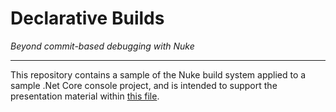# Declarative Builds

_Beyond commit-based debugging with Nuke_

---



This repository contains a sample of the Nuke build system applied to a sample .Net Core console project, and is intended to support the presentation material within [this file](./docs/presentation.md).



